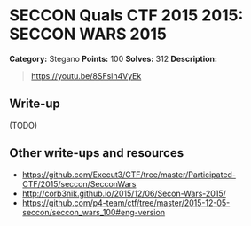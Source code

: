 # SECCON Quals CTF 2015 2015: SECCON WARS 2015

**Category:** Stegano
**Points:** 100
**Solves:** 312
**Description:**

> <https://youtu.be/8SFsln4VyEk>


## Write-up

(TODO)

## Other write-ups and resources

* <https://github.com/Execut3/CTF/tree/master/Participated-CTF/2015/seccon/SecconWars>
* <http://corb3nik.github.io/2015/12/06/Secon-Wars-2015/>
* <https://github.com/p4-team/ctf/tree/master/2015-12-05-seccon/seccon_wars_100#eng-version>
